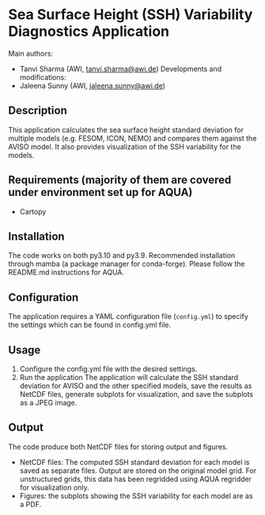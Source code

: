 # Sea Surface Height (SSH) Variability Diagnostics Application

Main authors:
- Tanvi Sharma (AWI, tanvi.sharma@awi.de)
Developments and modifications:
- Jaleena Sunny (AWI, jaleena.sunny@awi.de)

## Description

This application calculates the sea surface height standard deviation for multiple models (e.g. FESOM, ICON, NEMO) and compares them against the AVISO model. It also provides visualization of the SSH variability for the models.

## Requirements (majority of them are covered under environment set up for AQUA)
- Cartopy

## Installation
The code works on both py3.10 and py3.9.  Recommended installation through mamba (a package manager for conda-forge). Please follow the README.md instructions for AQUA.

## Configuration
The application requires a YAML configuration file (`config.yml`) to specify the settings which can be found in config.yml file.

## Usage
1. Configure the config.yml file with the desired settings.
2. Run the application
The application will calculate the SSH standard deviation for AVISO and the other specified models, save the results as NetCDF files, generate subplots for visualization, and save the subplots as a JPEG image.

## Output
The code produce both NetCDF files for storing output and figures. 
- NetCDF files: The computed SSH standard deviation for each model is saved as separate files. 
Output are stored on the original model grid. For unstructured grids, this data has been regridded using AQUA regridder for visualization only.
- Figures: the subplots showing the SSH variability for each model are as a PDF.
